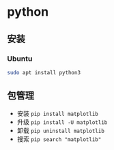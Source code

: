 # python

## 安装

### Ubuntu

```bash
sudo apt install python3
```

## 包管理

* 安装 `pip install matplotlib`
* 升级 `pip install -U matplotlib`
* 卸载 `pip uninstall matplotlib`
* 搜索 `pip search "matplotlib"`
